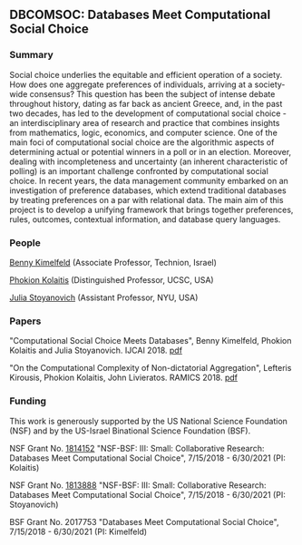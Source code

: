## DBCOMSOC: Databases Meet Computational Social Choice

### Summary

Social choice underlies the equitable and efficient operation of a society. How does one aggregate preferences of individuals, arriving at a society-wide consensus? This question has been the subject of intense debate throughout history, dating as far back as ancient Greece, and, in the past two decades, has led to the development of computational social choice - an interdisciplinary area of research and practice that combines insights from mathematics, logic, economics, and computer science. One of the main foci of computational social choice are the algorithmic aspects of determining actual or potential winners in a poll or in an election. Moreover, dealing with incompleteness and uncertainty (an inherent characteristic of polling) is an important challenge confronted by computational social choice. In recent years, the data management community embarked on an investigation of preference databases, which extend traditional databases by treating preferences on a par with relational data. The main aim of this project is to develop a unifying framework that brings together preferences, rules, outcomes, contextual information, and database query languages.

### People

[Benny Kimelfeld](https://benny.net.technion.ac.il/) (Associate Professor, Technion, Israel)

[Phokion Kolaitis](https://users.soe.ucsc.edu/~kolaitis/) (Distinguished Professor, UCSC, USA)

[Julia Stoyanovich](https://engineering.nyu.edu/faculty/julia-stoyanovich) (Assistant Professor, NYU, USA)

### Papers

"Computational Social Choice Meets Databases", Benny Kimelfeld, Phokion Kolaitis and Julia Stoyanovich. IJCAI 2018. [pdf](https://www.ijcai.org/proceedings/2018/44 )

"On the Computational Complexity of Non-dictatorial Aggregation", Lefteris Kirousis, Phokion Kolaitis, John Livieratos. RAMICS 2018. [pdf](docs/paper32_Compl_aggr_camera_ready.pdf)

### Funding

This work is generously supported by the US National Science Foundation (NSF) and by the US-Israel Binational Science Foundation (BSF).

NSF Grant No. [1814152](https://www.nsf.gov/awardsearch/showAward?AWD_ID=1814152&HistoricalAwards=false) "NSF-BSF: III: Small: Collaborative Research: Databases Meet Computational Social Choice", 7/15/2018 - 6/30/2021 (PI: Kolaitis)

NSF Grant No. [1813888](https://www.nsf.gov/awardsearch/showAward?AWD_ID=1813888&HistoricalAwards=false) "NSF-BSF: III: Small: Collaborative Research: Databases Meet Computational Social Choice", 7/15/2018 - 6/30/2021 (PI: Stoyanovich)

BSF Grant No. 2017753 "Databases Meet Computational Social Choice", 7/15/2018 - 6/30/2021 (PI: Kimelfeld)
